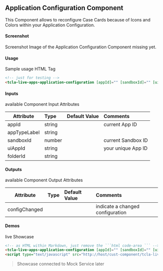 ## Application Configuration Component
This Component allows to reconfigure Case Cards because of Icons and Colors within your Application Configuration.

#### Screenshot
Screenshot Image of the Application Configuration Component missing yet.

#### Usage
Sample usage HTML Tag

```html
<!-- just for testing -->
<tcla-live-apps-application-configuration [appId]="" [sandboxId]="" [uiAppId]=""></tcla-live-apps-application-configuration>
```

#### Inputs
available Component Input Attributes

| Attribute         | Type                          | Default Value | Comments                                        |
| ----------------- |:----------------------------- |:------------- |:----------------------------------------------- |
| appId             | string                        |               | current App ID                                  |
| appTypeLabel      | string                        |               |                                                 |
| sandboxId         | number                        |               | current Sandbox ID                              |
| uiAppId           | string                        |               | your unique App ID                              |
| folderId          | string                        |               |                                                 |

#### Outputs
available Component Output Attributes

| Attribute         | Type                          | Default Value | Comments                                        |
| ----------------- |:----------------------------- |:------------- |:----------------------------------------------- |
| configChanged     |                               |               | indicate a changed configuration                |

#### Demos
live Showcase

```html
<!-- as HTML within Markdown, just remove the ```html code-area ``` -->
<tcla-live-apps-application-configuration [appId]="" [sandboxId]="" [uiAppId]=""></tcla-live-apps-application-configuration>
<script type="text/javascript" src="http://host/cust-component/tcla-live-apps-tcla-live-apps-application-configuration.js"></script>
```

> Showcase connected to Mock Service later


